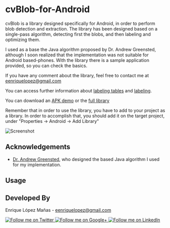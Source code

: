 cvBlob-for-Android
==================

cvBlob is a library designed specifically for Android, in order to perform blob detection and extraction. The library has been designed based on a single-pass algorithm, detecting first the blobs, and then labeling and optimizing them.

I used as a base the Java algorithm proposed by Dr. Andrew Greensted, although I soon realized that the implementation was not suitable for Android based-phones. With the library there is a sample application provided, so you can check the basics.

If you have any comment about the library, feel free to contact me at eenriquelopez@gmail.com

You can access further information about [labeling tables][1] and [labeling][2].

You can download an [APK demo][3] or the [full library][4]

Remember that in order to use the library, you have to add to your project as a library. In order to accomplish that, you should add it on the target project, under "Properties -> Android -> Add Library"

![Screenshot][5]

Acknowledgements
--------------------
* [Dr. Andrew Greensted][6], who designed the based Java algorithm I used for my implementation.


Usage
--------------------


Developed By
--------------------

Enrique López Mañas - <eenriquelopez@gmail.com>

<a href="https://twitter.com/eenriquelopez">
  <img alt="Follow me on Twitter"
       src="https://raw.github.com/kikoso/android-stackblur/master/art/twitter.png" />
</a>
<a href="https://plus.google.com/103250453274111396206">
  <img alt="Follow me on Google+"
       src="https://raw.github.com/kikoso/android-stackblur/master/art/google-plus.png" />
</a>
<a href="http://de.linkedin.com/pub/enrique-l%C3%B3pez-ma%C3%B1as/15/4a9/876">
  <img alt="Follow me on LinkedIn"
       src="https://raw.github.com/kikoso/android-stackblur/master/art/linkedin.png" />
       
[1]: https://github.com/kikoso/cvBlob-for-Android/wiki/Labeling-tables
[2]: https://github.com/kikoso/cvBlob-for-Android/wiki/Labeling
[3]: https://code.google.com/p/cvblob-for-android/downloads/detail?name=cvBlobDetection.zip&can=2&q=
[4]: https://code.google.com/p/cvblob-for-android/downloads/detail?name=cvBlobDetectionDemo.apk&can=2&q=
[5]: https://raw.github.com/kikoso/cvBlob-for-Android/master/art/screenshot.png
[6]: http://www.elec.york.ac.uk/staff/ajg112.html
[7]: https://github.com/kikoso/android-stackblur/tree/master/StackBlur
